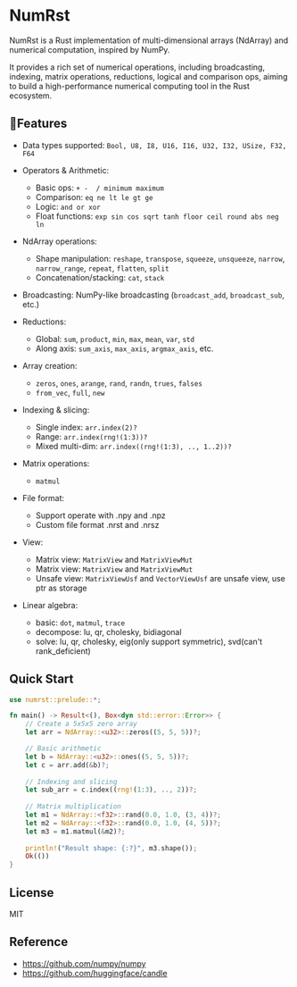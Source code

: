 # NumRst

NumRst is a Rust implementation of multi-dimensional arrays (NdArray) and numerical computation, inspired by NumPy.  

It provides a rich set of numerical operations, including broadcasting, indexing, matrix operations, reductions, logical and comparison ops, aiming to build a high-performance numerical computing tool in the Rust ecosystem.



## 🚀Features

- Data types supported:  `Bool, U8, I8, U16, I16, U32, I32, USize, F32, F64`
  
- Operators & Arithmetic:
  - Basic ops: `+ -  / minimum maximum`
  - Comparison: `eq ne lt le gt ge`
  - Logic: `and or xor`
  - Float functions: `exp sin cos sqrt tanh floor ceil round abs neg ln`

- NdArray operations:
  - Shape manipulation: `reshape`, `transpose`, `squeeze`, `unsqueeze`, `narrow`, `narrow_range`, `repeat`, `flatten`, `split`
  - Concatenation/stacking: `cat`, `stack`

- Broadcasting:  NumPy-like broadcasting (`broadcast_add`, `broadcast_sub`, etc.)
  
- Reductions:
  - Global: `sum`, `product`, `min`, `max`, `mean`, `var`, `std`
  - Along axis: `sum_axis`, `max_axis`, `argmax_axis`, etc.

- Array creation:
  - `zeros`, `ones`, `arange`, `rand`, `randn`, `trues`, `falses`
  - `from_vec`, `full`, `new`

- Indexing & slicing:
  - Single index: `arr.index(2)?`
  - Range: `arr.index(rng!(1:3))?`
  - Mixed multi-dim: `arr.index((rng!(1:3), .., 1..2))?`

- Matrix operations:
  - `matmul`

- File format: 
  - Support operate with .npy and .npz
  - Custom file format .nrst and .nrsz

- View:
  - Matrix view: `MatrixView` and `MatrixViewMut`
  - Matrix view: `MatrixView` and `MatrixViewMut`
  - Unsafe view: `MatrixViewUsf` and `VectorViewUsf` are unsafe view, use ptr as storage

- Linear algebra:
  - basic: `dot`, `matmul`, `trace`
  - decompose: lu, qr, cholesky, bidiagonal
  - solve: lu, qr, cholesky, eig(only support symmetric), svd(can't rank_deficient)

## Quick Start

```rust
use numrst::prelude::*;

fn main() -> Result<(), Box<dyn std::error::Error>> {
    // Create a 5x5x5 zero array
    let arr = NdArray::<u32>::zeros((5, 5, 5))?;

    // Basic arithmetic
    let b = NdArray::<u32>::ones((5, 5, 5))?;
    let c = arr.add(&b)?;
    
    // Indexing and slicing
    let sub_arr = c.index((rng!(1:3), .., 2))?;
    
    // Matrix multiplication
    let m1 = NdArray::<f32>::rand(0.0, 1.0, (3, 4))?;
    let m2 = NdArray::<f32>::rand(0.0, 1.0, (4, 5))?;
    let m3 = m1.matmul(&m2)?;
    
    println!("Result shape: {:?}", m3.shape());
    Ok(())
}
```



## License

MIT



## Reference

- https://github.com/numpy/numpy
- https://github.com/huggingface/candle
